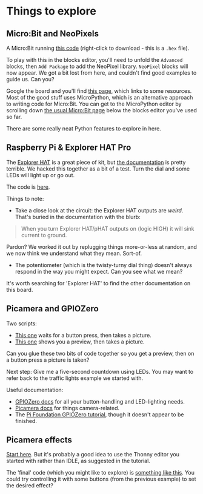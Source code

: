# Things to explore

## Micro:Bit and NeoPixels

A Micro:Bit running [this code](https://www.proto-pic.co.uk/user/SpookyColours.hex) (right-click to download - this is a `.hex` file).

To play with this in the blocks editor, you'll need to unfold the `Advanced` blocks, then `Add Package` to add the NeoPixel library. `NeoPixel` blocks will now appear. We got a bit lost from here, and couldn't find good examples to guide us. Can you?

Google the board and you'll find [this page](https://www.proto-pic.co.uk/micropixel-4x8-ws2812b-board-for-bbc-microbit.html), which links to some resources. Most of the good stuff uses MicroPython, which is an alternative approach to writing code for Micro:Bit. You can get to the MicroPython editor by scrolling down [the usual Micro:Bit page](http://microbit.org/code/) below the blocks editor you've used so far.

There are some really neat Python features to explore in here.

## Raspberry Pi & Explorer HAT Pro

The [Explorer HAT](https://shop.pimoroni.com/products/explorer-hat) is a great piece of kit, but [the documentation]() is pretty terrible. We hacked this together as a bit of a test. Turn the dial and some LEDs will light up or go out.

The code is [here](code/analogue_pi.py).

Things to note:

* Take a close look at the circuit: the Explorer HAT outputs are *weird*. That's buried in the documentation with the blurb:
> When you turn Explorer HAT/pHAT outputs on (logic HIGH) it will sink current to ground.

Pardon? We worked it out by replugging things more-or-less at random, and we now think we understand what they mean. Sort-of.

* The potentiometer (which is the twisty-turny dial thing) doesn't always respond in the way you might expect. Can you see what we mean?

It's worth searching for 'Explorer HAT' to find the other documentation on this board.

## Picamera and GPIOZero

Two scripts:
* [This one](code/camera_gpiozero.py) waits for a button press, then takes a picture.
* [This one](code/camera_simple.py) shows you a preview, then takes a picture.

Can you glue these two bits of code together so you get a preview, then on a button press a picture is taken?

Next step: Give me a five-second countdown using LEDs. You may want to refer back to the traffic lights example we started with.

Useful documentation:
* [GPIOZero docs](http://gpiozero.readthedocs.io/en/stable/) for all your button-handling and LED-lighting needs.
* [Picamera docs](http://picamera.readthedocs.io/en/latest/) for things camera-related.
* The [Pi Foundation GPIOZero tutorial](https://projects.raspberrypi.org/en/projects/physical-computing), though it doesn't appear to be finished.

## Picamera effects

[Start here](https://projects.raspberrypi.org/en/projects/getting-started-with-picamera). But it's probably a good idea to use the Thonny editor you started with rather than IDLE, as suggested in the tutorial.

The 'final' code (which you might like to explore) is [something like this](code/camera_effects.py). You could try controlling it with some buttons (from the previous example) to set the desired effect?
